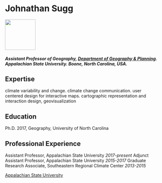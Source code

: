 Johnathan Sugg
=

<img src="https://upload.wikimedia.org/wikipedia/commons/c/c3/Flag_of_New_Mexico.svg" width="100"/>

##### Assistant Professor of Geography, [Department of Geography & Planning](http://geo.appstate.edu). Appalachian State University. Boone, North Carolina, USA.

Expertise
--
climate variability and change. climate change communication. user centered design for interactive maps. cartographic representation and interaction design, geovisualization

Education
--
Ph.D. 2017, Geography, University of North Carolina

Professional Experience
--
Assistant Professor, Appalachian State University *2017-present*
Adjunct Assistant Professor, Appalachian State University *2015-2017*
Graduate Research Associate, Southeastern Regional Climate Center *2013-2015*


[Appalachian State University](http://appstate.edu)






